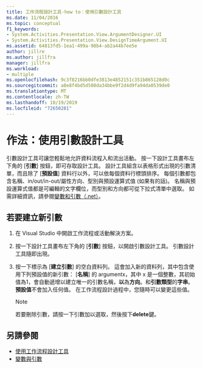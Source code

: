 ```yaml
---
title: 工作流程設計工具-how to：使用引數設計工具
ms.date: 11/04/2016
ms.topic: conceptual
f1_keywords:
- System.Activities.Presentation.View.ArgumentDesigner.UI
- System.Activities.Presentation.View.DesignTimeArgument.UI
ms.assetid: 64813fd5-1ea1-499a-98b4-ab2a44b7ee5e
author: jillre
ms.author: jillfra
manager: jillfra
ms.workload:
- multiple
ms.openlocfilehash: 9c3f8216bb0dfe3813e4852151c351b865128d0c
ms.sourcegitcommit: a8e8f4bd5d508da34bbe9f2d4d9fa94da0539de0
ms.translationtype: MT
ms.contentlocale: zh-TW
ms.lasthandoff: 10/19/2019
ms.locfileid: "72650281"
---
```

# <a name="how-to-use-the-argument-designer"></a>作法：使用引數設計工具

引數設計工具可讓您輕鬆地允許資料流程入和流出活動。 按一下設計工具畫布左下角的 [**引數**] 按鈕，即可存取設計工具。 設計工具組含以表格形式出現的引數清單，而且除了 [**預設值**] 資料行以外，可以依每個資料行標頭排序。 每個引數都包含名稱、in/out/in-out/屬性方向、型別與預設運算式值 (如果有的話)。 名稱與預設運算式值都是可編輯的文字欄位，而型別和方向都可從下拉式清單中選取。 如需詳細資訊，請參閱[變數和引數（.net）](/dotnet/framework/windows-workflow-foundation/variables-and-arguments)。

## <a name="to-create-a-new-argument"></a>若要建立新引數

1. 在 Visual Studio 中開啟工作流程或活動解決方案。

2. 按一下設計工具畫布左下角的 [**引數**] 按鈕，以開啟引數設計工具。 引數設計工具隨即出現。

3. 按一下標示為 [**建立引數**] 的空白資料列。 這會加入新的資料列，其中包含使用下列預設值的新引數： [**名稱**] 的 argumentx，其中 x 是一個整數，其初始值為1，會自動遞增以建立唯一的引數名稱，**以**為**方向**。和**引數類型**的**字串**。 **預設值**不會加入任何值。 在工作流程設計過程中，您隨時可以變更這些值。

    > [!NOTE]
    > 若要刪除引數，請按一下引數加以選取，然後按下**delete**鍵。

## <a name="see-also"></a>另請參閱

- [使用工作流程設計工具](developing-applications-with-the-workflow-designer.md)
- [變數與引數](/dotnet/framework/windows-workflow-foundation/variables-and-arguments)